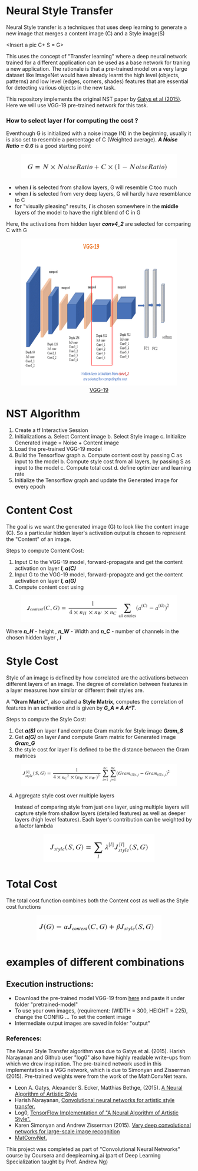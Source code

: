 
# Neural Style Transfer

Neural Style transfer is a techniques that uses deep learning to generate a new image that merges a content image (C) and a Style image(S)

<Insert a pic  C+ S = G>

This uses the concept of "Transfer learning" where a deep neural network trained for a different application can be used as a base network for traning a new application. The rationale is that a  pre-trained model on a very large dataset like ImageNet would have already learnt the high level (objects, patterns) and low level (edges, corners, shades) features that are essential for detecting  various objects in the new task.

This repository implements the original NST paper by [Gatys et al (2015)](https://arxiv.org/abs/1508.06576). Here we will use VGG-19 pre-trained network for this task. 

### How to select layer ***l*** for computing the cost ?

Eventhough G is initialized with a noise image (N) in the beginning, usually it is also set to resemble a percentage of C (Weighted average). ***A Noise Ratio = 0.6*** is a good starting point

<center>
<figure>
    <img src="images/generated_image.png"/>
</figure>
</center>

* when ***l*** is selected from shallow layers, G will resemble C too much
* when ***l*** is selected from very deep layers, G wil hardly have resemblance to C
* for "visually pleasing" results, ***l*** is chosen somewhere in the **middle** layers of the model to have the right blend of C in G

Here, the activations from hidden layer ***conv4_2*** are selected for comparing C with G

<center>
<figure>
    <img src="images/vgg19.png" style="width:850px;height:400px;"/>
    <figcaption><a href="https://miro.medium.com/max/2408/1*6U9FJ_se7SIuFKJRyPMHuA.png">VGG-19</a></figcaption>
</figure>
</center>

# NST Algorithm 

1. Create a tf Interactive Session
2. Initializations
	a. Select Content image
	b. Select Style image
	c. Initialize Generated image = Noise + Content image
3. Load the pre-trained VGG-19 model
4. Build the Tensorflow graph
	a. Compute content cost by passing C as input to the model
	b. Compute style cost from all layers, by passing S as input to the model
	c. Compute total cost
	d. define optimizer and learning rate
5. Initialize the Tensorflow graph and update the Generated image for every epoch

# Content Cost 

The goal is we want the generated image (G) to look like the content image (C). So a particular hidden layer's activation output is chosen to represent the "Content" of an image. 

Steps to compute Content Cost:
1. Input C to the VGG-19 model, forward-propagate and get the content activation on layer ***l, a(C)***
2. Input G to the VGG-19 model, forward-propagate and get the content activation on layer ***l, a(G)***
3. Compute content cost using 

<center>
<figure>
    <img src="images/content_cost.png"/>
</figure>
</center>

Where  ***n_H*** -  height , ***n_W*** - Width and ***n_C*** - number of channels in the chosen hidden layer , ***l***




# Style Cost 

Style of an image is defined by how correlated are the activations between different layers of an image. The degree of correlation between features in a layer measures how similar or different their styles are. 

A **"Gram Matrix"**, also called a **Style Matrix**, computes the correlation of features in an activation and is given by ***G_A = A A^T***. 


Steps to compute the Style Cost:
1. Get ***a(S)*** on layer ***l*** and compute Gram matrix for Style image ***Gram_S***
2. Get ***a(G)*** on layer ***l*** and compute Gram matrix for Generated image ***Gram_G***
3. the style cost for layer ***l*** is defined to be the distance between the Gram matrices

<center>
<figure>
    <img src="images/style_cost.png"/>
</figure>
</center>


4. Aggregate style cost over multiple layers

	Instead of comparing style from just one layer, using multiple layers will capture style from shallow layers (detailed features) as well as deeper layers (high level features). Each layer's contribution can be weighted by a factor lambda

<center>
<figure>
    <img src="images/style_cost_aggregated.png"/>
</figure>
</center>


# Total Cost 

The total cost function combines both the Content cost as well as the Style cost functions

<center>
<figure>
    <img src="images/total_cost.png"/>
</figure>
</center>


# examples of different combinations

## Execution instructions:

* Download the pre-trained model VGG-19 from [here](http://www.vlfeat.org/matconvnet/models/beta16/imagenet-vgg-verydeep-19.mat) and paste it under folder "pretrained-model"
* To use your own images, (requirement: (WIDTH = 300, HEIGHT = 225), change the CONFIG ...
To set the content image
* Intermediate output images are saved in folder "output"




### References:

The Neural Style Transfer algorithm was due to Gatys et al. (2015). Harish Narayanan and Github user "log0" also have highly readable write-ups from which we drew inspiration. The pre-trained network used in this implementation is a VGG network, which is due to Simonyan and Zisserman (2015). Pre-trained weights were from the work of the MathConvNet team. 

- Leon A. Gatys, Alexander S. Ecker, Matthias Bethge, (2015). [A Neural Algorithm of Artistic Style](https://arxiv.org/abs/1508.06576) 
- Harish Narayanan, [Convolutional neural networks for artistic style transfer.](https://harishnarayanan.org/writing/artistic-style-transfer/)
- Log0, [TensorFlow Implementation of "A Neural Algorithm of Artistic Style".](http://www.chioka.in/tensorflow-implementation-neural-algorithm-of-artistic-style)
- Karen Simonyan and Andrew Zisserman (2015). [Very deep convolutional networks for large-scale image recognition](https://arxiv.org/pdf/1409.1556.pdf)
- [MatConvNet.](http://www.vlfeat.org/matconvnet/pretrained/)

This project was completed as part of "Convolutional Neural Networks" course by Coursera and deeplearning.ai (part of Deep Learning Specialization taught by Prof. Andrew Ng)
